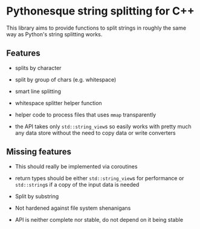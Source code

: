 # Pythonesque string splitting for C++

This library aims to provide functions to split strings in roughly the
same way as Python's string splitting works.

## Features

- splits by character

- split by group of chars (e.g. whitespace)

- smart line splitting

- whitespace splitter helper function

- helper code to process files that uses `mmap` transparently

- the API takes only `std::string_view`s so easily works with pretty
  much any data store without the need to copy data or write
  converters

## Missing features

- This should really be implemented via coroutines

- return types should be either `std::string_view`s for performance or
  `std::string`s if a copy of the input data is needed

- Split by substring

- Not hardened against file system shenanigans

- API is neither complete nor stable, do not depend on it being stable
